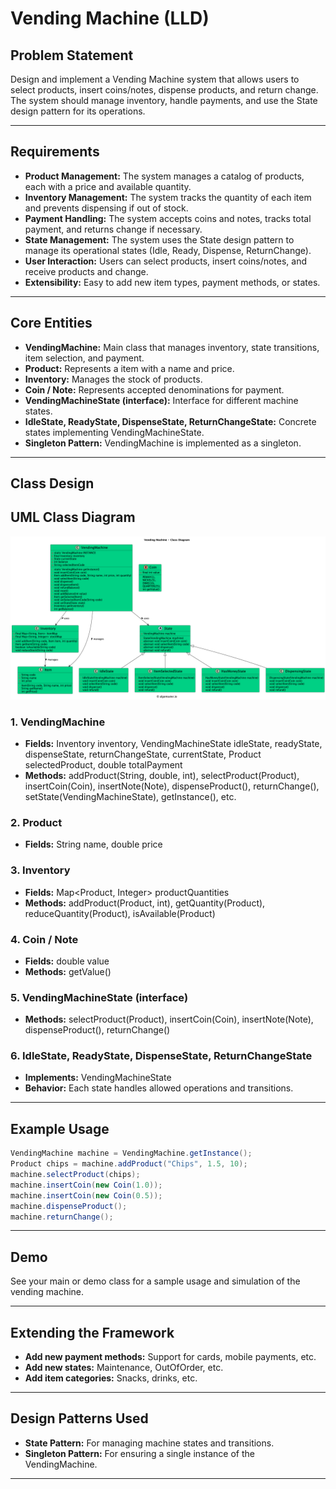 # Vending Machine (LLD)

## Problem Statement

Design and implement a Vending Machine system that allows users to select products, insert coins/notes, dispense products, and return change. The system should manage inventory, handle payments, and use the State design pattern for its operations.

---

## Requirements

- **Product Management:** The system manages a catalog of products, each with a price and available quantity.
- **Inventory Management:** The system tracks the quantity of each item and prevents dispensing if out of stock.
- **Payment Handling:** The system accepts coins and notes, tracks total payment, and returns change if necessary.
- **State Management:** The system uses the State design pattern to manage its operational states (Idle, Ready, Dispense, ReturnChange).
- **User Interaction:** Users can select products, insert coins/notes, and receive products and change.
- **Extensibility:** Easy to add new item types, payment methods, or states.

---

## Core Entities

- **VendingMachine:** Main class that manages inventory, state transitions, item selection, and payment.
- **Product:** Represents a item with a name and price.
- **Inventory:** Manages the stock of products.
- **Coin / Note:** Represents accepted denominations for payment.
- **VendingMachineState (interface):** Interface for different machine states.
- **IdleState, ReadyState, DispenseState, ReturnChangeState:** Concrete states implementing VendingMachineState.
- **Singleton Pattern:** VendingMachine is implemented as a singleton.

---

## Class Design

## UML Class Diagram

![](../uml-diagrams/class-diagrams/vendingmachine-class-diagram.png)

### 1. VendingMachine
- **Fields:** Inventory inventory, VendingMachineState idleState, readyState, dispenseState, returnChangeState, currentState, Product selectedProduct, double totalPayment
- **Methods:** addProduct(String, double, int), selectProduct(Product), insertCoin(Coin), insertNote(Note), dispenseProduct(), returnChange(), setState(VendingMachineState), getInstance(), etc.

### 2. Product
- **Fields:** String name, double price

### 3. Inventory
- **Fields:** Map<Product, Integer> productQuantities
- **Methods:** addProduct(Product, int), getQuantity(Product), reduceQuantity(Product), isAvailable(Product)

### 4. Coin / Note
- **Fields:** double value
- **Methods:** getValue()

### 5. VendingMachineState (interface)
- **Methods:** selectProduct(Product), insertCoin(Coin), insertNote(Note), dispenseProduct(), returnChange()

### 6. IdleState, ReadyState, DispenseState, ReturnChangeState
- **Implements:** VendingMachineState
- **Behavior:** Each state handles allowed operations and transitions.

---

## Example Usage

```java
VendingMachine machine = VendingMachine.getInstance();
Product chips = machine.addProduct("Chips", 1.5, 10);
machine.selectProduct(chips);
machine.insertCoin(new Coin(1.0));
machine.insertCoin(new Coin(0.5));
machine.dispenseProduct();
machine.returnChange();
```

---

## Demo

See your main or demo class for a sample usage and simulation of the vending machine.

---

## Extending the Framework

- **Add new payment methods:** Support for cards, mobile payments, etc.
- **Add new states:** Maintenance, OutOfOrder, etc.
- **Add item categories:** Snacks, drinks, etc.

---

## Design Patterns Used

- **State Pattern:** For managing machine states and transitions.
- **Singleton Pattern:** For ensuring a single instance of the VendingMachine.

---